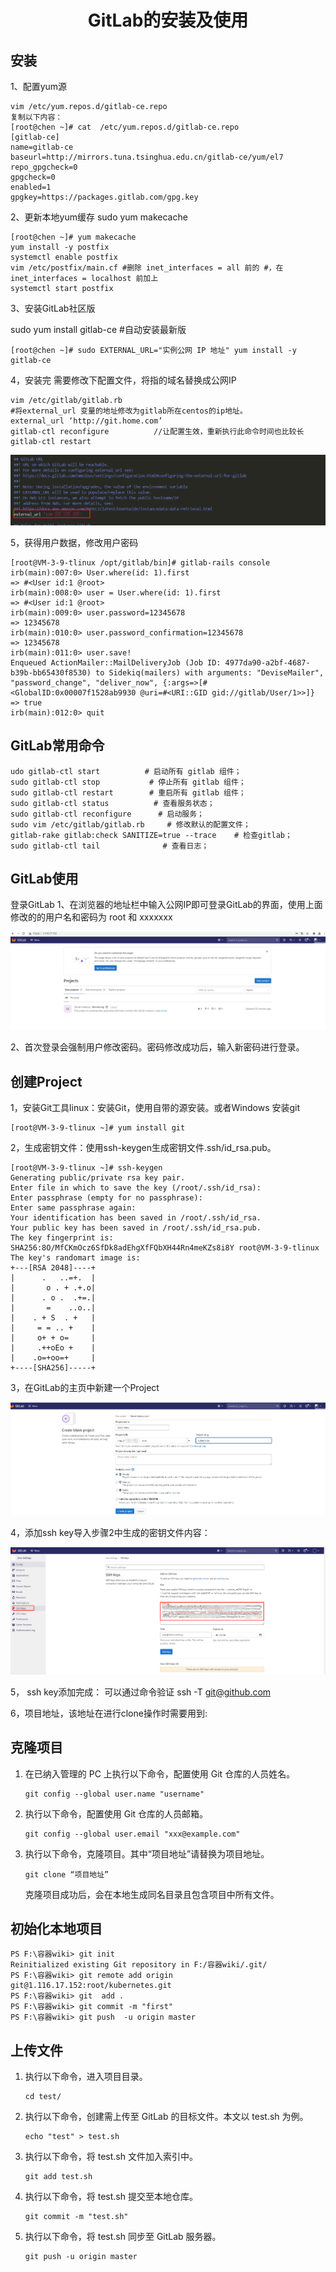 # <center>GitLab的安装及使用

## **安装**

1、配置yum源

```
vim /etc/yum.repos.d/gitlab-ce.repo
复制以下内容：
[root@chen ~]# cat  /etc/yum.repos.d/gitlab-ce.repo
[gitlab-ce]  
name=gitlab-ce   
baseurl=http://mirrors.tuna.tsinghua.edu.cn/gitlab-ce/yum/el7  
repo_gpgcheck=0  
gpgcheck=0  
enabled=1  
gpgkey=https://packages.gitlab.com/gpg.key 
```

 2、更新本地yum缓存   sudo yum makecache

```
[root@chen ~]# yum makecache
yum install -y postfix
systemctl enable postfix
vim /etc/postfix/main.cf #删除 inet_interfaces = all 前的 #，在 inet_interfaces = localhost 前加上
systemctl start postfix
```

 3、安装GitLab社区版

sudo yum install gitlab-ce #自动安装最新版 

```
[root@chen ~]# sudo EXTERNAL_URL="实例公网 IP 地址" yum install -y gitlab-ce
```

4，安装完 需要修改下配置文件，将指的域名替换成公网IP

```
vim /etc/gitlab/gitlab.rb
#将external_url 变量的地址修改为gitlab所在centos的ip地址。
external_url ‘http://git.home.com’
gitlab-ctl reconfigure          //让配置生效，重新执行此命令时间也比较长
gitlab-ctl restart
```

![1626772787339](../image/1626772787339.png)

5，获得用户数据，修改用户密码

```
[root@VM-3-9-tlinux /opt/gitlab/bin]# gitlab-rails console
irb(main):007:0> User.where(id: 1).first
=> #<User id:1 @root>
irb(main):008:0> user = User.where(id: 1).first
=> #<User id:1 @root>
irb(main):009:0> user.password=12345678
=> 12345678
irb(main):010:0> user.password_confirmation=12345678
=> 12345678
irb(main):011:0> user.save!
Enqueued ActionMailer::MailDeliveryJob (Job ID: 4977da90-a2bf-4687-b39b-bb65430f8530) to Sidekiq(mailers) with arguments: "DeviseMailer", "password_change", "deliver_now", {:args=>[#<GlobalID:0x00007f1528ab9930 @uri=#<URI::GID gid://gitlab/User/1>>]}
=> true
irb(main):012:0> quit
```



## GitLab常用命令

```
udo gitlab-ctl start          # 启动所有 gitlab 组件；
sudo gitlab-ctl stop           # 停止所有 gitlab 组件；
sudo gitlab-ctl restart        # 重启所有 gitlab 组件；
sudo gitlab-ctl status          # 查看服务状态；
sudo gitlab-ctl reconfigure      # 启动服务；
sudo vim /etc/gitlab/gitlab.rb     # 修改默认的配置文件；
gitlab-rake gitlab:check SANITIZE=true --trace    # 检查gitlab；
sudo gitlab-ctl tail              # 查看日志；
```

## GitLab使用

 登录GitLab
1、在浏览器的地址栏中输入公网IP即可登录GitLab的界面，使用上面修改的的用户名和密码为 root 和 xxxxxxx

 ![1626777362653](../image/1626777362653.png)

2、首次登录会强制用户修改密码。密码修改成功后，输入新密码进行登录。 

## 创建Project

 1，安装Git工具linux：安装Git，使用自带的源安装。或者Windows 安装git

```
[root@VM-3-9-tlinux ~]# yum install git   
```

 2，生成密钥文件：使用ssh-keygen生成密钥文件.ssh/id_rsa.pub。 

```
[root@VM-3-9-tlinux ~]# ssh-keygen 
Generating public/private rsa key pair.
Enter file in which to save the key (/root/.ssh/id_rsa): 
Enter passphrase (empty for no passphrase): 
Enter same passphrase again: 
Your identification has been saved in /root/.ssh/id_rsa.
Your public key has been saved in /root/.ssh/id_rsa.pub.
The key fingerprint is:
SHA256:8O/MfCKmOcz6SfDk8adEhgXfFQbXH44Rn4meKZs8i8Y root@VM-3-9-tlinux
The key's randomart image is:
+---[RSA 2048]----+
|      .   ..=+.  |
|       o . + .+.o|
|      . o .  .+=.|
|       =    ..o..|
|    . + S  . +   |
|     = = .. +    |
|     o+ + o=     |
|     .++oEo +    |
|    .o=+oo=+     |
+----[SHA256]-----+
```

 3，在GitLab的主页中新建一个Project 

![1626777562641](../image/1626777562641.png)

 4，添加ssh key导入步骤2中生成的密钥文件内容： 

![1626777641274](../image/1626777641274.png)

5， ssh key添加完成：  可以通过命令验证 ssh -T git@github.com 

 6，项目地址，该地址在进行clone操作时需要用到:  

## 克隆项目

1. 在已纳入管理的 PC 上执行以下命令，配置使用 Git 仓库的人员姓名。

   ```
   git config --global user.name "username" 
   ```

2. 执行以下命令，配置使用 Git 仓库的人员邮箱。

   ```
   git config --global user.email "xxx@example.com" 
   ```

3. 执行以下命令，克隆项目。其中“项目地址”请替换为项目地址。

   ```
   git clone “项目地址”
   ```

   克隆项目成功后，会在本地生成同名目录且包含项目中所有文件。

## 初始化本地项目

```
PS F:\容器wiki> git init
Reinitialized existing Git repository in F:/容器wiki/.git/
PS F:\容器wiki> git remote add origin  git@1.116.17.152:root/kubernetes.git
PS F:\容器wiki> git  add . 
PS F:\容器wiki> git commit -m "first"
PS F:\容器wiki> git push  -u origin master
```

## 上传文件

1. 执行以下命令，进入项目目录。

   ```
   cd test/
   ```

2. 执行以下命令，创建需上传至 GitLab 的目标文件。本文以 test.sh 为例。

   ```
   echo "test" > test.sh
   ```

3. 执行以下命令，将 test.sh 文件加入索引中。

   ```
   git add test.sh
   ```

4. 执行以下命令，将 test.sh 提交至本地仓库。

   ```
   git commit -m "test.sh"
   ```

5. 执行以下命令，将 test.sh 同步至 GitLab 服务器。

   ```
   git push -u origin master
   
   ```


